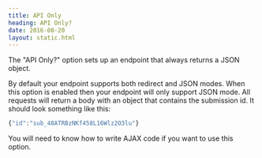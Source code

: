 ```yaml
---
title: API Only
heading: API Only?
date: 2016-08-20
layout: static.html
---
```

The "API Only?" option sets up an endpoint that always returns a JSON object.

By default your endpoint supports both redirect and JSON modes. When this option
is enabled then your endpoint will only support JSON mode. All requests will return
a body with an object that contains the submission id. It should look something
like this:

```js
{"id":"sub_48ATRBzNKf458L16Wlz2O3lu"}
```

You will need to know how to write AJAX code if you want to use this option.
